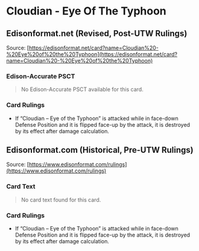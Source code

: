 # Cloudian - Eye Of The Typhoon

## Edisonformat.net (Revised, Post-UTW Rulings)

Source: [https://edisonformat.net/card?name=Cloudian%20-%20Eye%20of%20the%20Typhoon](https://edisonformat.net/card?name=Cloudian%20-%20Eye%20of%20the%20Typhoon)

### Edison-Accurate PSCT

> No Edison-Accurate PSCT available for this card.

### Card Rulings

*   If “Cloudian – Eye of the Typhoon” is attacked while in face-down Defense Position and it is flipped face-up by the attack, it is destroyed by its effect after damage calculation.


## Edisonformat.com (Historical, Pre-UTW Rulings)

Source: [https://www.edisonformat.com/rulings](https://www.edisonformat.com/rulings)

### Card Text

> No card text found for this card.

### Card Rulings

*   If “Cloudian – Eye of the Typhoon” is attacked while in face-down Defense Position and it is flipped face-up by the attack, it is destroyed by its effect after damage calculation.



